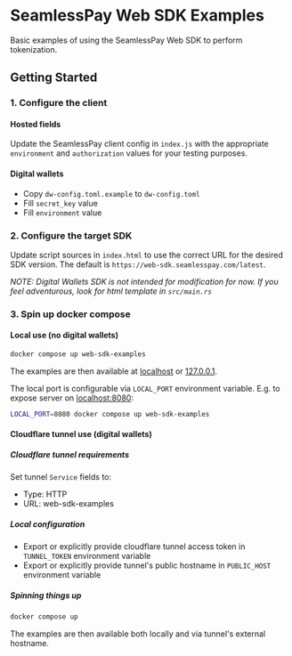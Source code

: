 # SeamlessPay Web SDK Examples

Basic examples of using the SeamlessPay Web SDK to perform tokenization.

## Getting Started

### 1. Configure the client

#### Hosted fields

Update the SeamlessPay client config in `index.js` with the appropriate `environment` and `authorization` values for your testing purposes.

#### Digital wallets

- Copy `dw-config.toml.example` to `dw-config.toml`
- Fill `secret_key` value
- Fill `environment` value

### 2. Configure the target SDK

Update script sources in `index.html` to use the correct URL for the desired SDK version. The default is `https://web-sdk.seamlesspay.com/latest`.

_NOTE: Digital Wallets SDK is not intended for modification for now. If you feel adventurous, look for html template in `src/main.rs`_

### 3. Spin up docker compose

#### Local use (no digital wallets)

```sh
docker compose up web-sdk-examples
```

The examples are then available at [localhost](http://localhost) or [127.0.0.1](http://127.0.0.1/).

The local port is configurable via `LOCAL_PORT` environment variable. E.g. to expose server on [localhost:8080](http://localhost:8080):

```sh
LOCAL_PORT=8080 docker compose up web-sdk-examples
```

#### Cloudflare tunnel use (digital wallets)

##### Cloudflare tunnel requirements

Set tunnel `Service` fields to:

- Type: HTTP
- URL: web-sdk-examples

##### Local configuration

- Export or explicitly provide cloudflare tunnel access token in `TUNNEL_TOKEN` environment variable
- Export or explicitly provide tunnel's public hostname in `PUBLIC_HOST` environment variable

##### Spinning things up

```sh
docker compose up
```

The examples are then available both locally and via tunnel's external hostname.

